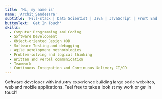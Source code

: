 ```yaml
---
title: 'Hi, my name is'
name: 'Archit Sandesara'
subtitle: 'Full-stack | Data Scientist | Java | JavaScript | Front End | Back End | Android | Software Development Engineer'
buttonText: 'Get In Touch'
skills:
  - Computer Programming and Coding
  - Software Development
  - Object-oriented Design OOD
  - Software Testing and debugging
  - Agile Development Methodologies
  - Problem-solving and logical thinking
  - Written and verbal communication
  - Teamwork
  - Continuous Integration and Continuous Delivery CI/CD
---
```


Software developer with industry experience building large scale websites, web and mobile applications. Feel free to take a look at my work or get in touch!
